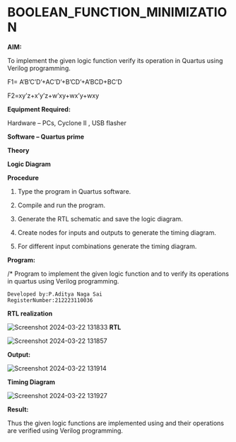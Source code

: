# BOOLEAN_FUNCTION_MINIMIZATION

**AIM:**

To implement the given logic function verify its operation in Quartus using Verilog programming.

F1= A’B’C’D’+AC’D’+B’CD’+A’BCD+BC’D 

F2=xy’z+x’y’z+w’xy+wx’y+wxy

**Equipment Required:**

Hardware – PCs, Cyclone II , USB flasher

**Software – Quartus prime**

**Theory**

**Logic Diagram**

**Procedure**

1.	Type the program in Quartus software.

2.	Compile and run the program.

3.	Generate the RTL schematic and save the logic diagram.

4.	Create nodes for inputs and outputs to generate the timing diagram.

5.	For different input combinations generate the timing diagram.


**Program:**

/* Program to implement the given logic function and to verify its operations in quartus using Verilog programming. 
```
Developed by:P.Aditya Naga Sai
RegisterNumber:212223110036
```

**RTL realization**

![Screenshot 2024-03-22 131833](https://github.com/Nagasaichowdary/BOOLEAN_FUNCTION_MINIMIZATION/assets/155174528/caadadb0-aa5e-4149-a411-7675fbc6cf59)
**RTL**

![Screenshot 2024-03-22 131857](https://github.com/Nagasaichowdary/BOOLEAN_FUNCTION_MINIMIZATION/assets/155174528/a0cc2841-3c25-4bf5-af20-2c7081411439)

**Output:**

![Screenshot 2024-03-22 131914](https://github.com/Nagasaichowdary/BOOLEAN_FUNCTION_MINIMIZATION/assets/155174528/c0cfde6d-5033-44b2-896e-4030014dd984)

**Timing Diagram**

![Screenshot 2024-03-22 131927](https://github.com/Nagasaichowdary/BOOLEAN_FUNCTION_MINIMIZATION/assets/155174528/00338409-ab01-4cf3-a376-d2cdc42ff58e)

**Result:**

Thus the given logic functions are implemented using and their operations are verified using Verilog programming.

